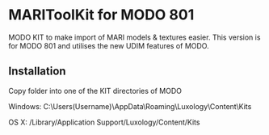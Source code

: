 MARIToolKit for MODO 801
===========

MODO KIT to make import of MARI models & textures easier.
This version is for MODO 801 and utilises the new UDIM features of MODO.

## Installation
Copy folder into one of the KIT directories of MODO

Windows:
C:\Users\(Username)\AppData\Roaming\Luxology\Content\Kits

OS X:
/Library/Application Support/Luxology/Content/Kits
